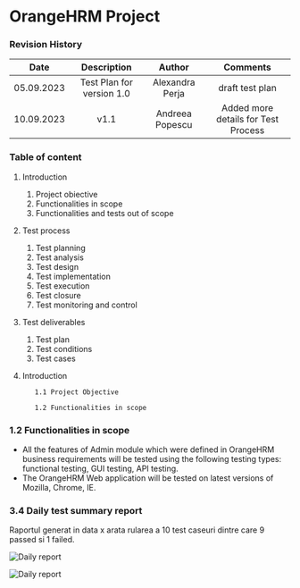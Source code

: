 # OrangeHRM Project
### Revision History

| Date |Description  | Author  | Comments |
| :-----: | :---: | :---: | :---: |
| 05.09.2023 | Test Plan for version 1.0   | Alexandra Perja  | draft test plan |
| 10.09.2023 | v1.1 | Andreea Popescu | Added more details for Test Process |

### Table of content
1. Introduction
    1. Project obiective
    2. Functionalities in scope
    3. Functionalities and tests out of scope
2. Test process
    1. Test planning
    2. Test analysis
    3. Test design
    4. Test implementation
    5. Test execution
    6. Test closure
    7. Test monitoring and control
3. Test deliverables
    1. Test plan
    2. Test conditions
    3. Test cases

  1. Introduction
    
            1.1 Project Objective 
            
            1.2 Functionalities in scope


### 1.2 Functionalities in scope
 - All the features of Admin module which were defined in OrangeHRM business requirements will be tested using the following testing types: functional testing, GUI testing, API testing. 
 - The OrangeHRM Web application will be tested on latest versions of Mozilla, Chrome, IE.

### 3.4 Daily test summary report
Raportul generat in data x arata rularea a 10 test caseuri dintre care 9 passed si 1 failed.

![Daily report](https://github.com/anettabako91/ProiectTestareManuala/blob/main/daily%20report%20adding%20a%20new%20order%20manually.png)

![Daily report](https://github.com/anettabako91/ProiectTestareManuala/blob/main/daily%20report%20adding%20a%20new%20order%20manually2.png)


